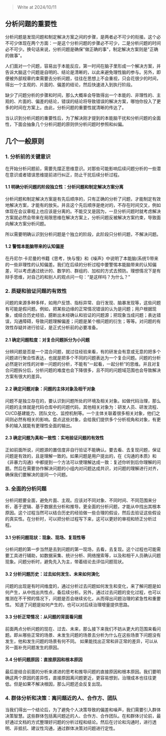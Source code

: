 > Write at 2024/10/11
## 分析问题的重要性
分析问题是发现问题和制定解决方案之间的步骤，是两者必不可少的衔接。这个必不可少体现在两个方面：一是这个分析问题的步骤必不可少，二是分析问题的时间必不可少。换句话来说，分析问题是确保"做正确的事"，制定解决方案则是"正确的做事"。

人们面对一个问题，容易出于本能反应，第一时间在脑子里形成一个解决方案，并告诉大脑这个问题是自明的、结论是清晰的，以此来避免理性脑的参与。另外，即便被外部规章约束需要去分析问题，往往在思想上不会重视，只会花很少的时间，得出一个主观的、片面的、偏差的结论，然后快速进入到执行阶段。

缺少了问题分析的步骤和时间，那么大概率会导致得出一个本能的、非理性的、主观的、片面的、偏差的结论，错误的结论将导致错误的解决方案，哪怕你投入了更多的时间在方案上。由此，分析问题的重要性就清晰的传达了。

当认识到分析问题的重要性后，为了解决刚才提到的本能脑干扰和分析问题的全面性，下面会抽象几个分析问题的原则供分析问题时参照和纠偏。
## 几个一般原则
### 1. 分析前的关键意识
在开始分析问题前，需要先摆正思维意识。对那些可能影响后续问题分析的一些潜在意识或者错误思维提前进行纠正，防止干扰后续分析过程。
#### 1.1 明确分析问题的阶段独立性：分析问题和制定解决方案分离
分析问题和制定解决方案是有先后顺序的，只有正确的分析了问题，才能制定有效地解决方案，才能有的放矢。并且这个先后顺序是绝对的，不存在时间交叉，例如体现在会议章程上也应该是分离的。不能交叉是因为，一旦分析问题时就考虑解决方案就必然会带来在局限思维在解决方案上，分析问题反被解决方案约束，导致面向解决方案分析问题。

所以需要明确认识到分析问题是个独立的阶段，此阶段只分析问题，不解决问题。
#### 1.2 警惕本能脑带来的认知偏差
在丹尼尔·卡尼曼的书籍《思考，快与慢》和《噪声》中说明了本能脑(系统1)带来的一些非理性的认知偏差。我们在后续的分析过程中要警惕本能脑带来的认知偏差，可以考虑通过统计的、数学的、群组的、加权的方式去预防。理想情况下是有辩手思维，对自己的和别人的观点问一句：“是这样吗？为什么？”
### 2. 质疑和验证问题的有效性
问题的来源多种多样，如用户反馈、指标异常、自行发现、脑暴发现等，这些问题有可能是假问题。例如，把某些边缘的正常情况错误的认为是问题；用户根据现象，或结合历史经验，臆断出未经确认和验证的问题源；把现象当成问题；表达错误，沟通障碍，导致问题理解偏差；问题是某个根问题的衍生；等等。对问题的有效性存疑并进行验证，是正式分析前的必要准备。
#### 2.1 确定问题粒度：对复合问题拆分为小问题
分辨问题是否是一个混合问题，就过往经验来看，有的研发会有意或无意的把多个问题进行聚合性表达，也就是把多个不同的问题表达为一个复合问题。问题的分析必然是针对性的对单一问题的分析，不能有“一起看，一起分析”的思维。并且对复合问题拆分后，分析问题的难度也会下降很多，且不同的问题域范围也会导致解决方案有很大的差异。
#### 2.2 确定问题对象：问题的主体对象及相干对象
问题不是独立存在的，要认识到问题所处的环境及相关对象。如做代码治理，那么问题的主体就是代码仓库中的问题代码，其他相关对象为：研发人员、研发流程、CI/CD基建能力、团队文化、监控机制等。一个主体关联着很多相关对象，他们之间则必然有相关的影响。盘点这些对象，会给我们提供多个分析视角和对象，有更多的输入就能有更理性全面的输出。
#### 2.3 确定问题为真和一致性：实地验证问题的有效性
正如前面所说，问题源的置信度非自行验证不能确认。要去看、去复现问题，保证问题是有效的，且是理解一致的。如果问题是用户提出的，在《沟通的本质》和《非暴力沟通》中都提到一个方法可以使理解达成一致：复述你听到后你理解的问题。然后在需要协作解决问题的小组内对问题达成共识，对问题的理解进行对齐，确保我们要解决的是同一个问题。
### 3. 全面的分析问题
分析问题要全面，避免片面、主观。应该对不同对象、不同时间、不同范围来分析，基于逻辑、基于数据去分析和推导。更全面的分析问题，才能从中找出其根本原因。这个过程当然可以结合历史的经验做一些合理的假设，然后去验证这些假设的真实性。在分析时，可以把分析过程写下来，这可以更好的审视和矫正分析过程。
#### 3.1 分析问题现状：现象、现场、复现性等
分析问题的第一步当然是去到问题的第一现场，去看，去复现。这个过程也可能需要工具进行辅助，如数据采集、统计分析、网络搜索等，以及和相干人员确认问题现象。问题分析时，避免先入为主，带着结论去评估问题现状。
#### 3.2 分析问题历史：过去如何发生、未来如何演化
问题的出现是有时间维度的，通过分析过去问题如何发生和变化，来了解问题是如何产生，从中找出共性点，备后续分析。另外，通过过去问题的变化过程，也可以推测在不干预的情况下，问题是否会继续劣化，从而得出问题治理的紧急性和重要性。
知道了问题是如何产生的，也可以对后续治理增量提供思路。
#### 3.3 分析正常情况：从问题的背面看问题
前面两点分析问题的现在、过去、未来，那么接下来我们不妨从更大的范围来看问题。即从哪些正常的场景、未发生问题的场景去分析为什么在这些场景下问题没有发生，他和发生问题的场景有何不同。
如果能找出正常和非正常的差异，可以从另一面补充问题发生的原因。
#### 3.4 分析问题原因：直接原因和根本原因
最后是结合前面的分析来递进的思考和推导问题的直接原因和根本原因。我们要明确这两个原因的差异性，直接原因离问题更近，更容易想到，治理成本也往往更低。但是如果不解决根因，那么问题还会反复出现。
### 4. 群体分析和决策：离问题近的人、合作方、团队
当我们得出一个结论后，为了避免个人决策导致的偏差和噪声，我们需要引入群体决策智慧。这些群体包括离问题近的人、合作方、合作团队。在和群体讨论前，最好通过文档的方式整理好问题的分析过程和结论。然后在讨论和沟通时，进行透明、非抵抗、建议性沟通，通过群体决策对问题进行定性。

